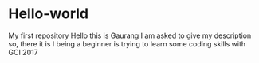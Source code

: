 # Hello-world
My first repository
Hello this is Gaurang
I am asked to give my description so, there it is
I being a beginner is trying to learn some coding skills with GCI 2017
